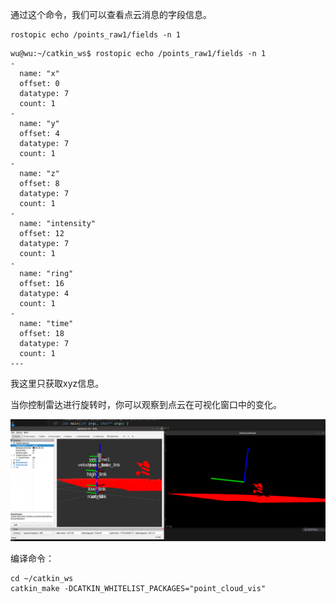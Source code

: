 通过这个命令，我们可以查看点云消息的字段信息。
```shell
rostopic echo /points_raw1/fields -n 1
```

```shell
wu@wu:~/catkin_ws$ rostopic echo /points_raw1/fields -n 1
- 
  name: "x"
  offset: 0
  datatype: 7
  count: 1
- 
  name: "y"
  offset: 4
  datatype: 7
  count: 1
- 
  name: "z"
  offset: 8
  datatype: 7
  count: 1
- 
  name: "intensity"
  offset: 12
  datatype: 7
  count: 1
- 
  name: "ring"
  offset: 16
  datatype: 4
  count: 1
- 
  name: "time"
  offset: 18
  datatype: 7
  count: 1
---
```
我这里只获取xyz信息。

当你控制雷达进行旋转时，你可以观察到点云在可视化窗口中的变化。

![Alt text](imgs/image.png)

编译命令：
```shell
cd ~/catkin_ws
catkin_make -DCATKIN_WHITELIST_PACKAGES="point_cloud_vis"
```